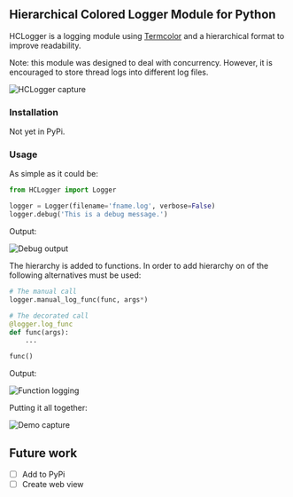 ## Hierarchical Colored Logger Module for Python

HCLogger is a logging module using [Termcolor](https://pypi.org/project/termcolor/) and a hierarchical format to improve readability.

Note: this module was designed to deal with concurrency. However, it is encouraged to store thread logs into different log files.

![HCLogger capture](https://github.com/gaborod16/HCLogger/hclogger/tests/function_test.png)

### Installation

Not yet in PyPi.

### Usage

As simple as it could be:

```python
from HCLogger import Logger

logger = Logger(filename='fname.log', verbose=False)
logger.debug('This is a debug message.')
```

Output:

![Debug output](https://github.com/gaborod16/HCLogger/hclogger/tests/debug_message.png)

The hierarchy is added to functions. In order to add hierarchy on of the following alternatives must be used:

```python
# The manual call
logger.manual_log_func(func, args*)

# The decorated call
@logger.log_func
def func(args):
	...

func()
```

Output:

![Function logging](https://github.com/gaborod16/HCLogger/hclogger/tests/function_log.png)

Putting it all together:

![Demo capture](https://github.com/gaborod16/HCLogger/hclogger/tests/demo_capture.png)

## Future work

 - [ ] Add to PyPi
 - [ ] Create web view
